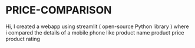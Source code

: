 # PRICE-COMPARISON
Hi,  I created a webapp using streamlit ( open-source Python library )  where i compared the details of a mobile phone like   product name product price product rating 
